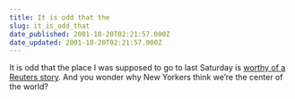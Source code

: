 ```yaml
---
title: It is odd that the
slug: it_is_odd_that
date_published: 2001-10-20T02:21:57.000Z
date_updated: 2001-10-20T02:21:57.000Z
---
```


It is odd that the place I was supposed to go to last Saturday is [worthy of a Reuters story](http://news.cnet.com/news/0-1006-200-7588228.html?tag=lthd). And you wonder why New Yorkers think we’re the center of the world?
